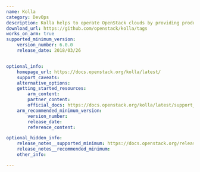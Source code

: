 ```yaml
---
name: Kolla
category: DevOps
description: Kolla helps to operate OpenStack clouds by providing production-ready containers and deployment tools.
download_url: https://github.com/openstack/kolla/tags
works_on_arm: true
supported_minimum_version:
    version_number: 6.0.0
    release_date: 2018/03/26


optional_info:
    homepage_url: https://docs.openstack.org/kolla/latest/
    support_caveats:
    alternative_options:
    getting_started_resources:
        arm_content:
        partner_content:
        official_docs: https://docs.openstack.org/kolla/latest/support_matrix.html#aarch64-images
    arm_recommended_minimum_version:
        version_number:
        release_date:
        reference_content:

optional_hidden_info:
    release_notes__supported_minimum: https://docs.openstack.org/releasenotes/kolla/queens.html#relnotes-6-0-0-stable-queens
    release_notes__recommended_minimum:
    other_info:

---
```


